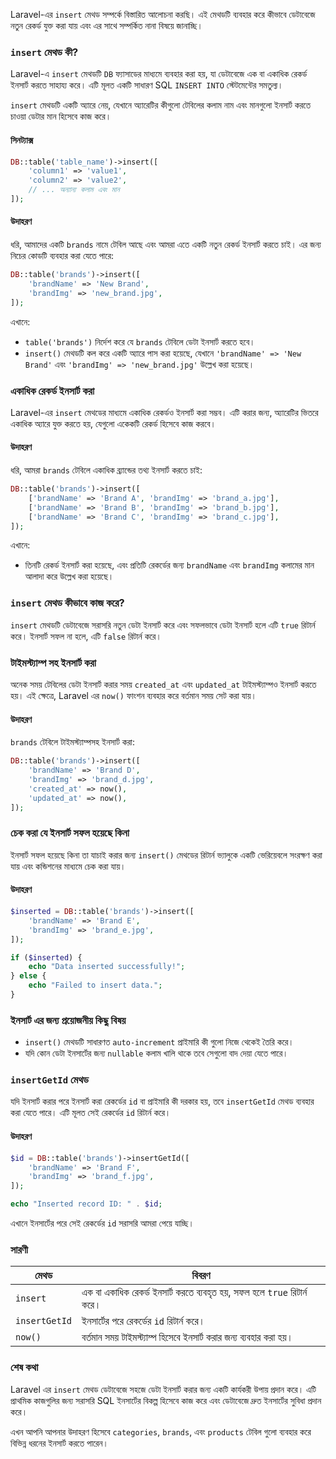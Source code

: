 Laravel-এর `insert` মেথড সম্পর্কে বিস্তারিত আলোচনা করছি। এই মেথডটি ব্যবহার করে কীভাবে ডেটাবেজে নতুন রেকর্ড যুক্ত করা যায় এবং এর সাথে সম্পর্কিত নানা বিষয়ে জানাচ্ছি।

### `insert` মেথড কী?

Laravel-এ `insert` মেথডটি `DB` ফ্যাসাডের মাধ্যমে ব্যবহার করা হয়, যা ডেটাবেজে এক বা একাধিক রেকর্ড ইনসার্ট করতে সাহায্য করে। এটি মূলত একটি সাধারণ SQL `INSERT INTO` স্টেটমেন্টের সমতুল্য।

`insert` মেথডটি একটি অ্যারে নেয়, যেখানে অ্যারেটির কীগুলো টেবিলের কলাম নাম এবং মানগুলো ইনসার্ট করতে চাওয়া ডেটার মান হিসেবে কাজ করে।

#### সিনট্যাক্স

```php
DB::table('table_name')->insert([
    'column1' => 'value1',
    'column2' => 'value2',
    // ... অন্যান্য কলাম এবং মান
]);
```

#### উদাহরণ

ধরি, আমাদের একটি `brands` নামে টেবিল আছে এবং আমরা এতে একটি নতুন রেকর্ড ইনসার্ট করতে চাই। এর জন্য নিচের কোডটি ব্যবহার করা যেতে পারে:

```php
DB::table('brands')->insert([
    'brandName' => 'New Brand',
    'brandImg' => 'new_brand.jpg',
]);
```

এখানে:

- `table('brands')` নির্দেশ করে যে `brands` টেবিলে ডেটা ইনসার্ট করতে হবে।
- `insert()` মেথডটি কল করে একটি অ্যারে পাস করা হয়েছে, যেখানে `'brandName' => 'New Brand'` এবং `'brandImg' => 'new_brand.jpg'` উল্লেখ করা হয়েছে।

### একাধিক রেকর্ড ইনসার্ট করা

Laravel-এর `insert` মেথডের মাধ্যমে একাধিক রেকর্ডও ইনসার্ট করা সম্ভব। এটি করার জন্য, অ্যারেটির ভিতরে একাধিক অ্যারে যুক্ত করতে হয়, যেগুলো একেকটি রেকর্ড হিসেবে কাজ করবে।

#### উদাহরণ

ধরি, আমরা `brands` টেবিলে একাধিক ব্র্যান্ডের তথ্য ইনসার্ট করতে চাই:

```php
DB::table('brands')->insert([
    ['brandName' => 'Brand A', 'brandImg' => 'brand_a.jpg'],
    ['brandName' => 'Brand B', 'brandImg' => 'brand_b.jpg'],
    ['brandName' => 'Brand C', 'brandImg' => 'brand_c.jpg'],
]);
```

এখানে:

- তিনটি রেকর্ড ইনসার্ট করা হয়েছে, এবং প্রতিটি রেকর্ডের জন্য `brandName` এবং `brandImg` কলামের মান আলাদা করে উল্লেখ করা হয়েছে।

### `insert` মেথড কীভাবে কাজ করে?

`insert` মেথডটি ডেটাবেজে সরাসরি নতুন ডেটা ইনসার্ট করে এবং সফলভাবে ডেটা ইনসার্ট হলে এটি `true` রিটার্ন করে। ইনসার্ট সফল না হলে, এটি `false` রিটার্ন করে।

### টাইমস্ট্যাম্প সহ ইনসার্ট করা

অনেক সময় টেবিলের ডেটা ইনসার্ট করার সময় `created_at` এবং `updated_at` টাইমস্ট্যাম্পও ইনসার্ট করতে হয়। এই ক্ষেত্রে, Laravel এর `now()` ফাংশন ব্যবহার করে বর্তমান সময় সেট করা যায়।

#### উদাহরণ

`brands` টেবিলে টাইমস্ট্যাম্পসহ ইনসার্ট করা:

```php
DB::table('brands')->insert([
    'brandName' => 'Brand D',
    'brandImg' => 'brand_d.jpg',
    'created_at' => now(),
    'updated_at' => now(),
]);
```

### চেক করা যে ইনসার্ট সফল হয়েছে কিনা

ইনসার্ট সফল হয়েছে কিনা তা যাচাই করার জন্য `insert()` মেথডের রিটার্ন ভ্যালুকে একটি ভেরিয়েবলে সংরক্ষণ করা যায় এবং কন্ডিশনের মাধ্যমে চেক করা যায়।

#### উদাহরণ

```php
$inserted = DB::table('brands')->insert([
    'brandName' => 'Brand E',
    'brandImg' => 'brand_e.jpg',
]);

if ($inserted) {
    echo "Data inserted successfully!";
} else {
    echo "Failed to insert data.";
}
```

### ইনসার্ট এর জন্য প্রয়োজনীয় কিছু বিষয়

- `insert()` মেথডটি সাধারণত `auto-increment` প্রাইমারি কী গুলো নিজে থেকেই তৈরি করে।
- যদি কোন ডেটা ইনসার্টের জন্য `nullable` কলাম খালি থাকে তবে সেগুলো বাদ দেয়া যেতে পারে।

### `insertGetId` মেথড

যদি ইনসার্ট করার পরে ইনসার্ট করা রেকর্ডের `id` বা প্রাইমারি কী দরকার হয়, তবে `insertGetId` মেথড ব্যবহার করা যেতে পারে। এটি মূলত সেই রেকর্ডের `id` রিটার্ন করে।

#### উদাহরণ

```php
$id = DB::table('brands')->insertGetId([
    'brandName' => 'Brand F',
    'brandImg' => 'brand_f.jpg',
]);

echo "Inserted record ID: " . $id;
```

এখানে ইনসার্টের পরে সেই রেকর্ডের `id` সরাসরি আমরা পেয়ে যাচ্ছি।

### সারণী

| মেথড          | বিবরণ                                                                     |
| ------------- | ------------------------------------------------------------------------- |
| `insert`      | এক বা একাধিক রেকর্ড ইনসার্ট করতে ব্যবহৃত হয়, সফল হলে `true` রিটার্ন করে। |
| `insertGetId` | ইনসার্টের পরে রেকর্ডের `id` রিটার্ন করে।                                  |
| `now()`       | বর্তমান সময় টাইমস্ট্যাম্প হিসেবে ইনসার্ট করার জন্য ব্যবহার করা হয়।      |

### শেষ কথা

Laravel এর `insert` মেথড ডেটাবেজে সহজে ডেটা ইনসার্ট করার জন্য একটি কার্যকরী উপায় প্রদান করে। এটি প্রাথমিক কাজগুলির জন্য সরাসরি SQL ইনসার্টের বিকল্প হিসেবে কাজ করে এবং ডেটাবেজে দ্রুত ইনসার্টের সুবিধা প্রদান করে।

এখন আপনি আপনার উদাহরণ হিসেবে `categories`, `brands`, এবং `products` টেবিল গুলো ব্যবহার করে বিভিন্ন ধরনের ইনসার্ট করতে পারেন।
